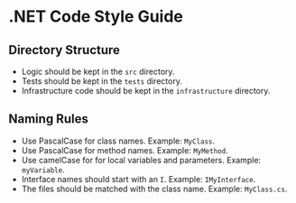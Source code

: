 # .NET Code Style Guide

## Directory Structure

- Logic should be kept in the `src` directory.
- Tests should be kept in the `tests` directory.
- Infrastructure code should be kept in the `infrastructure` directory.

## Naming Rules

- Use PascalCase for class names. Example: `MyClass`.
- Use PascalCase for method names. Example: `MyMethod`.
- Use camelCase for for local variables and parameters. Example: `myVariable`.
- Interface names should start with an `I`. Example: `IMyInterface`.
- The files should be matched with the class name. Example: `MyClass.cs`.

